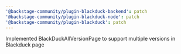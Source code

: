```yaml
---
'@backstage-community/plugin-blackduck-backend': patch
'@backstage-community/plugin-blackduck-node': patch
'@backstage-community/plugin-blackduck': patch
---
```


Implemented BlackDuckAllVersionPage to support multiple versions in Blackduck page
